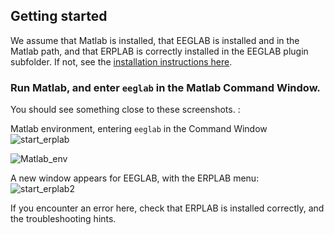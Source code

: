 ## Getting started
We assume that Matlab is installed, that EEGLAB is installed and in the Matlab path, and that ERPLAB is correctly installed in the EEGLAB plugin subfolder. If not, see the [installation instructions here](https://github.com/lucklab/erplab/wiki/Installation).

### Run Matlab, and enter `eeglab` in the Matlab Command Window.

You should see something close to these screenshots. :

Matlab environment, entering `eeglab` in the Command Window
![start_erplab](https://user-images.githubusercontent.com/5137405/82972479-ffd97a00-9f89-11ea-9464-93a29d0bafa1.png)


<img src="https://user-images.githubusercontent.com/5137405/82972479-ffd97a00-9f89-11ea-9464-93a29d0bafa1.png" alt="Matlab_env">

A new window appears for EEGLAB, with the ERPLAB menu:
![start_erplab2](https://user-images.githubusercontent.com/5137405/82972482-010aa700-9f8a-11ea-8290-0231c5d1abb9.png)

If you encounter an error here, check that ERPLAB is installed correctly, and the troubleshooting hints.

